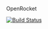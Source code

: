 OpenRocket

[![Build Status](https://travis-ci.org/soupwizard/openrocket.png)](https://travis-ci.org/soupwizard/openrocket)
